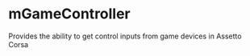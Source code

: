 mGameController
===============

Provides the ability to get control inputs from game devices in Assetto Corsa
